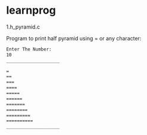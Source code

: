 # learnprog

1.h_pyramid.c

Program to print half pyramid using = or any character:


```sh
Enter The Number:
10
____________________

=
==
===
====
=====
======
=======
========
=========
==========
____________________
```
